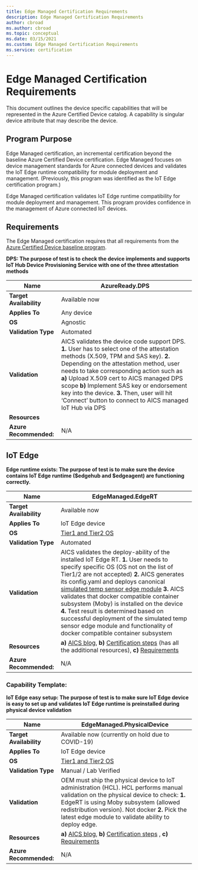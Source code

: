 ```yaml
---
title: Edge Managed Certification Requirements
description: Edge Managed Certification Requirements
author: cbroad
ms.author: cbroad
ms.topic: conceptual 
ms.date: 03/15/2021
ms.custom: Edge Managed Certification Requirements
ms.service: certification
---
```


# Edge Managed Certification Requirements

This document outlines the device specific capabilities that will be represented in the Azure Certified Device catalog. A capability is singular device attribute that may describe the device. 

## Program Purpose

Edge Managed certification, an incremental certification beyond the baseline Azure Certified Device certification. Edge Managed focuses on device management standards for Azure connected devices and validates the IoT Edge runtime compatibility for module deployment and management. (Previously, this program was identified as the IoT Edge certification program.) 

Edge Managed certification validates IoT Edge runtime compatibility for module deployment and management. This program provides confidence in the management of Azure connected IoT devices.

## Requirements

The Edge Managed certification requires that all requirements from the [Azure Certified Device baseline program](.\program-requirements-azure-certified-device.md).

**DPS:  The purpose of test is to check the device implements and supports IoT Hub Device Provisioning Service with one of the three attestation methods**

| **Name**                | AzureReady.DPS                                               |
| ----------------------- | ------------------------------------------------------------ |
| **Target Availability** | Available now                                                |
| **Applies To**          | Any device                                                   |
| **OS**                  | Agnostic                                                     |
| **Validation Type**     | Automated                                                    |
| **Validation**          | AICS validates the device code support DPS. **1.** User has to select one of the attestation methods (X.509, TPM and SAS key). **2.** Depending on the attestation method, user needs to take corresponding action such as **a)** Upload X.509 cert to AICS managed DPS scope **b)** Implement SAS key or endorsement key into the device. **3.** Then, user will hit ‘Connect’ button to connect to AICS managed IoT Hub via DPS                                                    |
| **Resources**           |                                                      |
| **Azure Recommended:**     | N/A                                                    |

## IoT Edge

**Edge runtime exists:  The purpose of test is to make sure the device contains IoT Edge runtime ($edgehub and $edgeagent) are functioning correctly.**

| **Name**                | EdgeManaged.EdgeRT                                           |
| ----------------------- | ------------------------------------------------------------ |
| **Target Availability** | Available now                                                |
| **Applies To**          | IoT Edge device                                              |
| **OS**                  | [Tier1 and Tier2 OS](../iot-edge/support.md)                 |
| **Validation Type**     | Automated                                                    |
| **Validation**          | AICS validates the deploy-ability of the installed IoT Edge RT. **1.** User needs to specify specific OS (OS not on the list of Tier1/2 are not accepted) **2.** AICS generates its config.yaml and deploys canonical [simulated temp sensor edge module](https://azuremarketplace.microsoft.com/en-us/marketplace/apps/azure-iot.simulated-temperature-sensor?tab=Overview) **3.** AICS validates that docker compatible container subsystem (Moby) is installed on the device **4.** Test result is determined based on successful deployment of the simulated temp sensor edge module and functionality of docker compatible container subsystem                                                    |
| **Resources**           | **a)** [AICS blog](https://azure.microsoft.com/blog/expanding-azure-iot-certification-service-to-support-azure-iot-edge-device-certification/), **b)** [Certification steps](./overview.md) (has all the additional resources), **c)** [Requirements](./program-requirements-azure-certified-device.md) |
| **Azure Recommended:**     | N/A                                                    |

### Capability Template:

**IoT Edge easy setup:  The purpose of test is to make sure IoT Edge device is easy to set up and validates IoT Edge runtime is preinstalled during physical device validation**

| **Name**                | EdgeManaged.PhysicalDevice                                             |
| ----------------------- | ------------------------------------------------------------ |
| **Target Availability** | Available now (currently on hold due to COVID-19)                                            |
| **Applies To**          | IoT Edge device                                                   |
| **OS**                  | [Tier1 and Tier2 OS](../iot-edge/support.md)                                                     |
| **Validation Type**     | Manual / Lab Verified                                                    |
| **Validation**          | OEM must ship the physical device to IoT administration (HCL). HCL performs manual validation on the physical device to check: **1.** EdgeRT is using Moby subsystem (allowed redistribution version). Not docker **2.** Pick the latest edge module to validate ability to deploy edge.                                                     |
| **Resources**           | **a)** [AICS blog](https://azure.microsoft.com/blog/expanding-azure-iot-certification-service-to-support-azure-iot-edge-device-certification/), **b)** [Certification steps](./overview.md) , **c)** [Requirements](./program-requirements-azure-certified-device.md) |
| **Azure Recommended:**     | N/A                                                    |